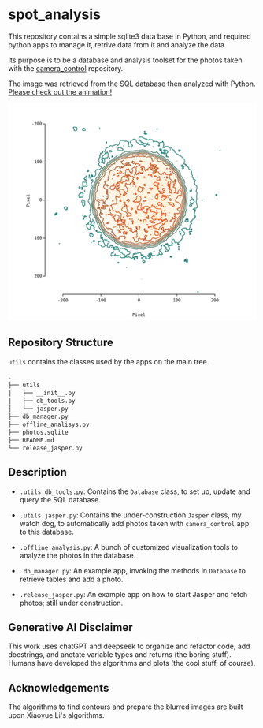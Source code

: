 # spot_analysis

This repository contains a simple sqlite3 data base in Python, and required python apps to manage it, retrive data from it and analyze the data. 

Its purpose is to be a database and analysis toolset for the photos taken with the [camera_control](https://github.com/luanviko/camera_control) repository.

The image was retrieved from the SQL database then analyzed with Python. [Please check out the animation!](spot_animation.mp4)

![Photos retrieved from SQL database and analyzed with Python](spot.png)

## Repository Structure

```utils``` contains the classes used by the apps on the main tree.

```text
.
├── utils
│   ├── __init__.py 
│   ├── db_tools.py
│   └── jasper.py
├── db_manager.py
├── offline_analisys.py
├── photos.sqlite
├── README.md
└── release_jasper.py
```

## Description

* ```.utils.db_tools.py```: Contains the ```Database``` class, to set up, update and query the SQL database. 

* ```.utils.jasper.py```: Contains the under-construction ```Jasper``` class, my watch dog, to automatically add photos taken with ```camera_control``` app to this database.

* ```.offline_analysis.py```: A bunch of customized visualization tools to analyze the photos in the database.

* ```.db_manager.py```: An example app, invoking the methods in ```Database``` to retrieve tables and add a photo.

* ```.release_jasper.py```: An example app on how to start Jasper and fetch photos; still under construction.


## Generative AI Disclaimer

This work uses chatGPT and deepseek to organize and refactor code, add docstrings, and anotate variable types and returns (the boring stuff). Humans have developed the algorithms and plots (the cool stuff, of course).


## Acknowledgements 

The algorithms to find contours and prepare the blurred images are built upon Xiaoyue Li's algorithms.